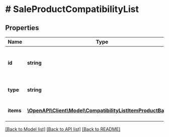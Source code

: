 # # SaleProductCompatibilityList

## Properties

Name | Type | Description | Notes
------------ | ------------- | ------------- | -------------
**id** | **string** | Id of product-based compatibility list. | 
**type** | **string** | Type of compatibility list. | [default to 'PRODUCT_BASED']
**items** | [**\OpenAPI\Client\Model\CompatibilityListItemProductBased[]**](CompatibilityListItemProductBased.md) | List of the compatible items. | [optional] 

[[Back to Model list]](../../README.md#documentation-for-models) [[Back to API list]](../../README.md#documentation-for-api-endpoints) [[Back to README]](../../README.md)


